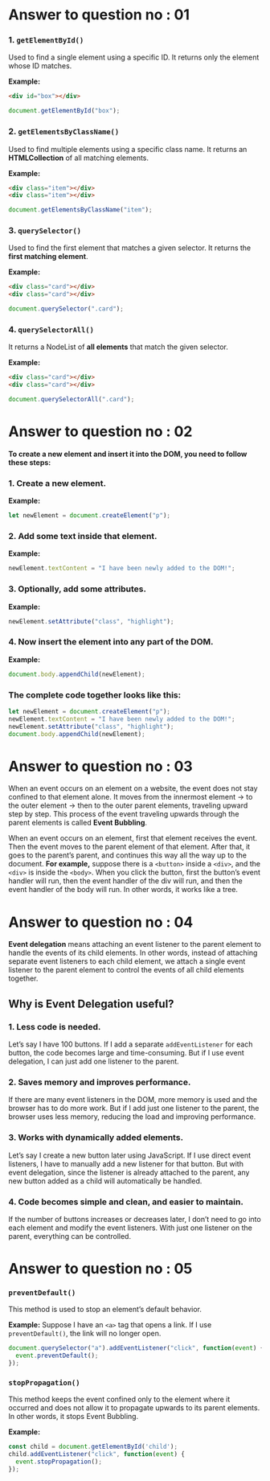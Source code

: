# Answer to question no : 01

### 1. `getElementById()`

Used to find a single element using a specific ID.
It returns only the element whose ID matches.

**Example:**

```html
<div id="box"></div>
```
```javascript
document.getElementById("box");
```

### 2. `getElementsByClassName()`

Used to find multiple elements using a specific class name.
It returns an **HTMLCollection** of all matching elements.

**Example:**

```html
<div class="item"></div>
<div class="item"></div>
```
```javascript
document.getElementsByClassName("item");
```

### 3. `querySelector()`

Used to find the first element that matches a given selector.
It returns the **first matching element**.

**Example:**

```html
<div class="card"></div>
<div class="card"></div>
```
```javascript
document.querySelector(".card");
```

### 4. `querySelectorAll()`

It returns a NodeList of **all elements** that match the given selector.

**Example:**

```html
<div class="card"></div>
<div class="card"></div>
```
```javascript
document.querySelectorAll(".card");
```



# Answer to question no : 02

**To create a new element and insert it into the DOM, you need to follow these steps:**

### 1. Create a new element.

**Example:**

```javascript
let newElement = document.createElement("p");
```

### 2. Add some text inside that element.

**Example:**

```javascript
newElement.textContent = "I have been newly added to the DOM!";
```

### 3. Optionally, add some attributes.

**Example:**

```javascript
newElement.setAttribute("class", "highlight");
```

### 4. Now insert the element into any part of the DOM.

**Example:**

```javascript
document.body.appendChild(newElement);
```

### The complete code together looks like this:

```javascript
let newElement = document.createElement("p");
newElement.textContent = "I have been newly added to the DOM!";
newElement.setAttribute("class", "highlight");
document.body.appendChild(newElement);
```



# Answer to question no : 03

When an event occurs on an element on a website, the event does not stay confined to that element alone. It moves from the innermost element → to the outer element → then to the outer parent elements, traveling upward step by step. This process of the event traveling upwards through the parent elements is called **Event Bubbling**.

When an event occurs on an element, first that element receives the event. Then the event moves to the parent element of that element. After that, it goes to the parent’s parent, and continues this way all the way up to the document.
**For example,** suppose there is a `<button>` inside a `<div>`, and the `<div>` is inside the `<body>`. When you click the button, first the button’s event handler will run, then the event handler of the div will run, and then the event handler of the body will run.
In other words, it works like a tree.



# Answer to question no : 04

**Event delegation** means attaching an event listener to the parent element to handle the events of its child elements. In other words, instead of attaching separate event listeners to each child element, we attach a single event listener to the parent element to control the events of all child elements together.

## Why is Event Delegation useful?

### 1. Less code is needed.
Let’s say I have 100 buttons. If I add a separate `addEventListener` for each button, the code becomes large and time-consuming. But if I use event delegation, I can just add one listener to the parent.

### 2. Saves memory and improves performance.
If there are many event listeners in the DOM, more memory is used and the browser has to do more work. But if I add just one listener to the parent, the browser uses less memory, reducing the load and improving performance.

### 3. Works with dynamically added elements.
Let’s say I create a new button later using JavaScript. If I use direct event listeners, I have to manually add a new listener for that button. But with event delegation, since the listener is already attached to the parent, any new button added as a child will automatically be handled.

### 4. Code becomes simple and clean, and easier to maintain.
If the number of buttons increases or decreases later, I don’t need to go into each element and modify the event listeners. With just one listener on the parent, everything can be controlled.



# Answer to question no : 05

### `preventDefault()`

This method is used to stop an element’s default behavior.

**Example:**
Suppose I have an `<a>` tag that opens a link. If I use `preventDefault()`, the link will no longer open.
```javascript
document.querySelector("a").addEventListener("click", function(event) {
  event.preventDefault();
});
```

### `stopPropagation()`

This method keeps the event confined only to the element where it occurred and does not allow it to propagate upwards to its parent elements.
In other words, it stops Event Bubbling.

**Example:**
```javascript
const child = document.getElementById('child');
child.addEventListener("click", function(event) {
  event.stopPropagation();
});
```

